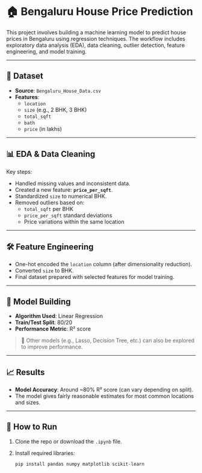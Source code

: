 # 🏠 Bengaluru House Price Prediction

This project involves building a machine learning model to predict house prices in Bengaluru using regression techniques. The workflow includes exploratory data analysis (EDA), data cleaning, outlier detection, feature engineering, and model training.

---

## 📂 Dataset

- **Source**: `Bengaluru_House_Data.csv`
- **Features**:
  - `location`
  - `size` (e.g., 2 BHK, 3 BHK)
  - `total_sqft`
  - `bath`
  - `price` (in lakhs)

---

## 📊 EDA & Data Cleaning

Key steps:

- Handled missing values and inconsistent data.
- Created a new feature: **`price_per_sqft`**.
- Standardized `size` to numerical BHK.
- Removed outliers based on:
  - `total_sqft` per BHK
  - `price_per_sqft` standard deviations
  - Price variations within the same location

---

## 🛠️ Feature Engineering

- One-hot encoded the `location` column (after dimensionality reduction).
- Converted `size` to BHK.
- Final dataset prepared with selected features for model training.

---

## 🤖 Model Building

- **Algorithm Used**: Linear Regression
- **Train/Test Split**: 80/20
- **Performance Metric**: R² score

> 📌 Other models (e.g., Lasso, Decision Tree, etc.) can also be explored to improve performance.

---

## 📈 Results

- **Model Accuracy**: Around ~80% R² score (can vary depending on split).
- The model gives fairly reasonable estimates for most common locations and sizes.

---

## 🚀 How to Run

1. Clone the repo or download the `.ipynb` file.
2. Install required libraries:

   ```bash
   pip install pandas numpy matplotlib scikit-learn
